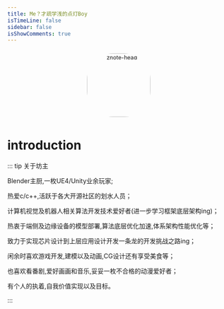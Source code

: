 ```yaml
---
title: Me？才疏学浅的点灯Boy
isTimeLine: false
sidebar: false
isShowComments: true
---
```


<p align="center"><img style="border-radius:41%;pointer-events:none;transform: scale(0.9);" :src="$withBase('/vuepress/Headimage.jpg')" alt="znote-head" width=160></p>
<p align="center">
  <a href="https://lj_evan.gitee.io/" class="zi zi_textbook"></a>
  <a href="mailto:1250377062@qq.com" class="zi zi_envelope"></a>
  <a href="https://github.com/LJoson" class="zi zi_tmGithub"></a>
  <a href="tencent://AddContact/?fromId=45&fromSubId=1&subcmd=all&uin=1250377062&website=www.oicqzone.com" class="zi zi_tmQq"></a>
</p>
<Clock02 style="margin-bottom: -12px"/>



<CanvasNest color="255,0,0" opacity='1'></CanvasNest>

# introduction

::: tip 关于坊主

Blender主厨,一枚UE4/Unity业余玩家;

热爱c/c++,活跃于各大开源社区的划水人员；

计算机视觉及机器人相关算法开发技术爱好者(进一步学习框架底层架构ing)；

热衷于端侧及边缘设备的模型部署,算法底层优化加速,体系架构性能优化等；

致力于实现芯片设计到上层应用设计开发一条龙的开发挑战之路ing；

闲余时喜欢游戏开发,建模以及动画,CG设计还有享受美食等；

也喜欢看番剧,爱好画画和音乐,妥妥一枚不合格的动漫爱好者；

有个人的执着,自我价值实现以及目标。

:::


<link rel="stylesheet" href="https://ico.z01.com/zico.min.css">

<style lang="stylus" scoped>

</style>
